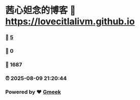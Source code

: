 # 茜心妲念的博客 :link: https://lovecitlalivm.github.io 
### :page_facing_up: [5](https://lovecitlalivm.github.io/tag.html) 
### :speech_balloon: 0 
### :hibiscus: 1687 
### :alarm_clock: 2025-08-09 21:20:44 
### Powered by :heart: [Gmeek](https://github.com/Meekdai/Gmeek)
